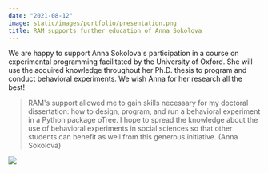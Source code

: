 ```yaml
---
date: "2021-08-12"
image: static/images/portfolio/presentation.png
title: RAM supports further education of Anna Sokolova
---
```


We are happy to support Anna Sokolova's participation in a course on experimental programming facilitated by the University of Oxford. She will use the acquired knowledge throughout her Ph.D. thesis to program and conduct behavioral experiments. We wish Anna for her research all the best!

> RAM's support allowed me to gain skills necessary for my doctoral dissertation: how to design, program, and run a behavioral experiment in a Python package oTree. I hope to spread the knowledge about the use of behavioral experiments in social sciences so that other students can benefit as well from this generous initiative. (Anna Sokolova)

![](/images/portfolio/coding.png)